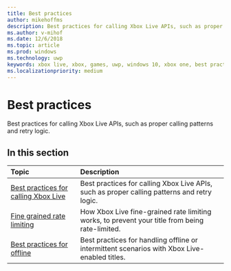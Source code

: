 ```yaml
---
title: Best practices
author: mikehoffms
description: Best practices for calling Xbox Live APIs, such as proper calling patterns and retry logic.
ms.author: v-mihof
ms.date: 12/6/2018
ms.topic: article
ms.prod: windows
ms.technology: uwp
keywords: xbox live, xbox, games, uwp, windows 10, xbox one, best practices
ms.localizationpriority: medium
---
```

# Best practices

Best practices for calling Xbox Live APIs, such as proper calling patterns and retry logic.

## In this section

| Topic                                                                                                                                             | Description                                                                                                   |
|:--------------------------------------------------------------------------------------------------------------------------------------------------|:--------------------------------------------------------------------------------------------------------------|
| [Best practices for calling Xbox Live](best-practices-for-calling-xbox-live.md) | Best practices for calling Xbox Live APIs, such as proper calling patterns and retry logic. |
| [Fine grained rate limiting](fine-grained-rate-limiting.md) | How Xbox Live fine-grained rate limiting works, to prevent your title from being rate-limited. |
| [Best practices for offline](best-practices-for-offline.md) | Best practices for handling offline or intermittent scenarios with Xbox Live-enabled titles. |
